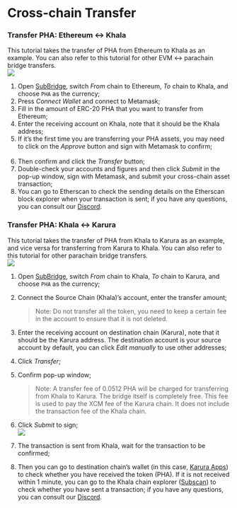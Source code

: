 # Cross-chain Transfer

### Transfer PHA: Ethereum <-> Khala <a href="#transfer-pha-ethereum---khala" id="transfer-pha-ethereum---khala"></a>

This tutorial takes the transfer of PHA from Ethereum to Khala as an example. You can also refer to this tutorial for other EVM <-> parachain bridge transfers.\
![](../../.gitbook/assets/subbridge-eth-khala.png)

1. Open [SubBridge](https://subbridge.io/), switch _From_ chain to Ethereum, _To_ chain to Khala, and choose `PHA` as the currency;
2. Press _Connect Wallet_ and connect to Metamask;
3. Fill in the amount of ERC-20 PHA that you want to transfer from Ethereum;
4. Enter the receiving account on Khala, note that it should be the Khala address;
5. If it’s the first time you are transferring your PHA assets, you may need to click on the _Approve_ button and sign with Metamask to confirm;\
   <img src="../../.gitbook/assets/subbridge-metamask.png" alt="" data-size="original">
6. Then confirm and click the _Transfer_ button;
7. Double-check your accounts and figures and then click _Submit_ in the pop-up window, sign with Metamask, and submit your cross-chain asset transaction;
8. You can go to Etherscan to check the sending details on the Etherscan block explorer when your transaction is sent; if you have any questions, you can consult our [Discord](https://discord.gg/phala-network).

### Transfer PHA: Khala <-> Karura <a href="#transfer-pha-khala---karura" id="transfer-pha-khala---karura"></a>

This tutorial takes the transfer of PHA from Khala to Karura as an example, and vice versa for transferring from Karura to Khala. You can also refer to this tutorial for other parachain bridge transfers.\
![](../../.gitbook/assets/subbridge-transfer.png)

1. Open [SubBridge](https://subbridge.io/), switch _From_ chain to Khala, _To_ chain to Karura, and choose `PHA` as the currency;
2.  Connect the Source Chain (Khala)’s account, enter the transfer amount;

    > Note: Do not transfer all the token, you need to keep a certain fee in the account to ensure that it is not deleted.
3. Enter the receiving account on destination chain (Karura), note that it should be the Karura address. The destination account is your source account by default, you can click _Edit manually_ to use other addresses;
4. Click _Transfer_;
5.  Confirm pop-up window;

    > Note: A transfer fee of 0.0512 PHA will be charged for transferring from Khala to Karura. The bridge itself is completely free. This fee is used to pay the XCM fee of the Karura chain. It does not include the transaction fee of the Khala chain.
6. Click _Submit_ to sign;\
   ![](../../.gitbook/assets/subbridge-confirm.png)
7. The transaction is sent from Khala, wait for the transaction to be confirmed;
8. Then you can go to destination chain’s wallet (in this case, [Karura Apps](https://apps.karura.network/portfolio)) to check whether you have received the token (PHA). If it is not received within 1 minute, you can go to the Khala chain explorer ([Subscan](https://khala.subscan.io/)) to check whether you have sent a transaction; if you have any questions, you can consult our [Discord](https://discord.gg/phala-network).
